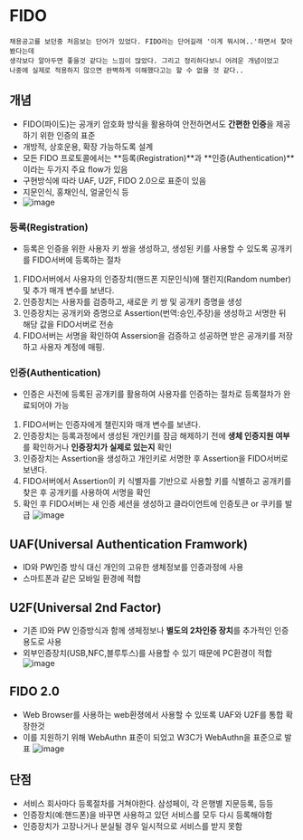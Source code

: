 # FIDO
```
채용공고를 보던중 처음보는 단어가 있었다. FIDO라는 단어길래 '이게 뭐시여..'하면서 찾아봤다는데
생각보다 알아두면 좋을것 같다는 느낌이 많았다. 그리고 정리하다보니 어려운 개념이었고
나중에 실제로 적용하지 않으면 완벽하게 이해했다고는 할 수 없을 것 같다..
```

## 개념
* FIDO(파이도)는 공개키 암호화 방식을 활용하여 안전하면서도 **간편한 인증**을 제공하기 위한 인증의 표준
* 개방적, 상호운용, 확장 가능하도록 설계
* 모든 FIDO 프로토콜에서는 **등록(Registration)**과 **인증(Authentication)**이라는 두가지 주요 flow가 있음
* 구현방식에 따라 UAF, U2F, FIDO 2.0으로 표준이 있음
* 지문인식, 홍채인식, 얼굴인식 등
* ![image](https://user-images.githubusercontent.com/97998574/188109846-7e8eb2a8-f6ec-4649-a30e-47c398efd9e9.png)


### 등록(Registration)
* 등록은 인증을 위한 사용자 키 쌍을 생성하고, 생성된 키를 사용할 수 있도록 공개키를 FIDO서버에 등록하는 절차
1. FIDO서버에서 사용자의 인증장치(핸드폰 지문인식)에 챌린지(Random number) 및 추가 매개 변수를 보낸다.
2. 인증장치는 사용자를 검증하고, 새로운 키 쌍 및 공개키 증명을 생성
3. 인증장치는 공개키와 증명으로 Assertion(번역:승인,주장)을 생성하고 서명한 뒤 해당 값을 FIDO서버로 전송
4. FIDO서버는 서명을 확인하여 Assersion을 검증하고 성공하면 받은 공개키를 저장하고 사용자 계정에 매핑.

### 인증(Authentication)
* 인증은 사전에 등록된 공개키를 활용하여 사용자를 인증하는 절차로 등록절차가 완료되어야 가능
1. FIDO서버는 인증자에게 챌린지와 매개 변수를 보낸다.
2. 인증장치는 등록과정에서 생성된 개인키를 잠금 해제하기 전에 **생체 인증지원 여부**를 확인하거나 **인증장치가 실제로 있는지** 확인
3. 인증장치는 Assertion을 생성하고 개인키로 서명한 후 Assertion을 FIDO서버로 보낸다.
4. FIDO서버에서 Assertion이 키 식별자를 기반으로 사용할 키를 식별하고 공개키를 찾은 후 공개키를 사용하여 서명을 확인
5. 확인 후 FIDO서버는 새 인증 세션을 생성하고 클라이언트에 인증토큰 or 쿠키를 발급
![image](https://user-images.githubusercontent.com/97998574/188108429-c1ac499f-0571-4249-a9f2-ee1d9f243c46.png)

## UAF(Universal Authentication Framwork)
* ID와 PW인증 방식 대신 개인의 고유한 생체정보를 인증과정에 사용
* 스마트폰과 같은 모바일 환경에 적합

## U2F(Universal 2nd Factor)
* 기존 ID와 PW 인증방식과 함께 생체정보나 **별도의 2차인증 장치**를 추가적인 인증용도로 사용
* 외부인증장치(USB,NFC,블루투스)를 사용할 수 있기 때문에 PC환경이 적합
![image](https://user-images.githubusercontent.com/97998574/188113335-783d7587-ef84-428b-8cf2-4a1c72af8f60.png)


## FIDO 2.0
* Web Browser를 사용하는 web환졍에서 사용할 수 있또록 UAF와 U2F를 통합 확장한것
* 이를 지원하기 위해 WebAuthn 표준이 되었고 W3C가 WebAuthn을 표준으로 발표
![image](https://user-images.githubusercontent.com/97998574/188113109-e80266d5-bd4d-4f40-bf39-6b4f8fe353fd.png)


## 단점
* 서비스 회사마다 등록절차를 거쳐야한다. 삼성페이, 각 은행별 지문등록, 등등
* 인증장치(예:핸드폰)을 바꾸면 사용하고 있던 서비스를 모두 다시 등록해야함
* 인증장치가 고장나거나 분실될 경우 일시적으로 서비스를 받지 못함
